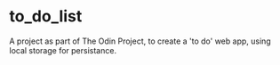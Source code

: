 # to_do_list
A project as part of The Odin Project, to create a 'to do' web app, using local storage for persistance.
